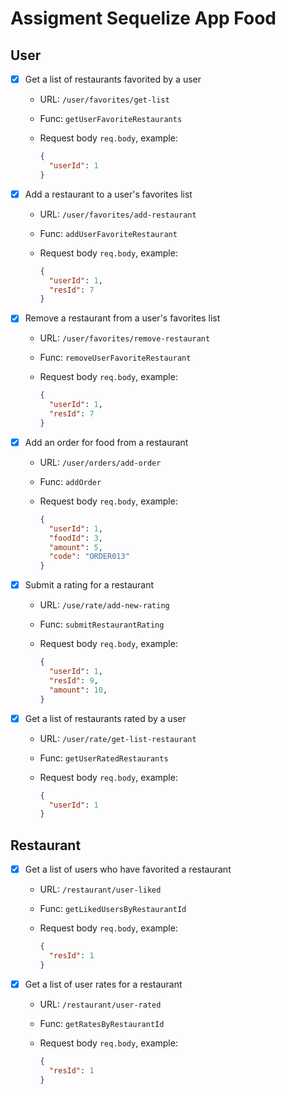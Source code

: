 # Assigment Sequelize App Food

## User

- [x] Get a list of restaurants favorited by a user
  - URL: `/user/favorites/get-list`
  - Func: `getUserFavoriteRestaurants`
  - Request body `req.body`, example:

    ```json
    {
      "userId": 1
    }
    ```

- [x] Add a restaurant to a user's favorites list
  - URL: `/user/favorites/add-restaurant`
  - Func: `addUserFavoriteRestaurant`
  - Request body `req.body`, example:

    ```json
    {
      "userId": 1,
      "resId": 7
    }
    ```

- [x] Remove a restaurant from a user's favorites list

  - URL: `/user/favorites/remove-restaurant`
  - Func: `removeUserFavoriteRestaurant`
  - Request body `req.body`, example:

    ```json
    {
      "userId": 1,
      "resId": 7
    }
    ```

- [x] Add an order for food from a restaurant

  - URL: `/user/orders/add-order`
  - Func: `addOrder`
  - Request body `req.body`, example:

    ```json
    {
      "userId": 1,
      "foodId": 3,
      "amount": 5,
      "code": "ORDER013"
    }
    ```

- [x] Submit a rating for a restaurant

  - URL: `/use/rate/add-new-rating`
  - Func: `submitRestaurantRating`
  - Request body `req.body`, example:

    ```json
    {
      "userId": 1,
      "resId": 9,
      "amount": 10,
    }
    ```

- [x] Get a list of restaurants rated by a user

  - URL: `/user/rate/get-list-restaurant`
  - Func: `getUserRatedRestaurants`
  - Request body `req.body`, example:

    ```json
    {
      "userId": 1
    }
    ```

## Restaurant

- [x] Get a list of users who have favorited a restaurant

  - URL: `/restaurant/user-liked`
  - Func: `getLikedUsersByRestaurantId`
  - Request body `req.body`, example:

    ```json
    {
      "resId": 1
    }
    ```

- [x] Get a list of user rates for a restaurant

  - URL: `/restaurant/user-rated`
  - Func: `getRatesByRestaurantId`
  - Request body `req.body`, example:

    ```json
    {
      "resId": 1
    }
    ```
